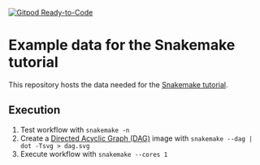 [![Gitpod Ready-to-Code](https://img.shields.io/badge/Gitpod-ready--to--code-blue?logo=gitpod)](https://gitpod.io/#https://github.com/CosiMichele/snakemake-tutorial-data)

# Example data for the Snakemake tutorial

This repository hosts the data needed for the [Snakemake tutorial](https://snakemake.readthedocs.io/en/stable/tutorial/tutorial.html).

## Execution

1. Test workflow with `snakemake -n`
2. Create a [Directed Acyclic Graph (DAG)](https://en.wikipedia.org/wiki/Directed_acyclic_graph) image with `snakemake --dag | dot -Tsvg > dag.svg`
3. Execute workflow with `snakemake --cores 1`
